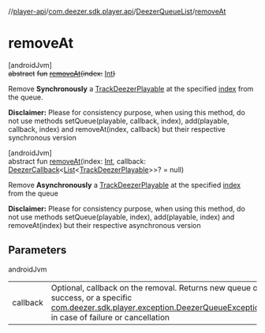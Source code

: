 //[player-api](../../../index.md)/[com.deezer.sdk.player.api](../index.md)/[DeezerQueueList](index.md)/[removeAt](remove-at.md)

# removeAt

[androidJvm]\
~~abstract~~ ~~fun~~ [~~removeAt~~](remove-at.md)~~(~~~~index~~~~:~~ [Int](https://kotlinlang.org/api/latest/jvm/stdlib/kotlin/-int/index.html)~~)~~

Remove **Synchronously** a [TrackDeezerPlayable](../../com.deezer.sdk.player.model/-track-deezer-playable/index.md) at the specified [index](remove-at.md) from the queue.

**Disclaimer:** Please for consistency purpose, when using this method, do not use methods setQueue(playable, callback, index), add(playable, callback, index) and removeAt(index, callback) but their respective synchronous version

[androidJvm]\
abstract fun [removeAt](remove-at.md)(index: [Int](https://kotlinlang.org/api/latest/jvm/stdlib/kotlin/-int/index.html), callback: [DeezerCallback](../../../../../common-api/common-api/com.deezer.sdk.common/-deezer-callback/index.md)&lt;[List](https://kotlinlang.org/api/latest/jvm/stdlib/kotlin.collections/-list/index.html)&lt;[TrackDeezerPlayable](../../com.deezer.sdk.player.model/-track-deezer-playable/index.md)&gt;&gt;? = null)

Remove **Asynchronously** a [TrackDeezerPlayable](../../com.deezer.sdk.player.model/-track-deezer-playable/index.md) at the specified [index](remove-at.md) from the queue

**Disclaimer:** Please for consistency purpose, when using this method, do not use methods setQueue(playable, index), add(playable, index) and removeAt(index) but their respective asynchronous version

## Parameters

androidJvm

| | |
|---|---|
| callback | Optional, callback on the removal. Returns new queue on success, or a specific [com.deezer.sdk.player.exception.DeezerQueueException](../../com.deezer.sdk.player.exception/-deezer-queue-exception/index.md) in case of failure or cancellation |

